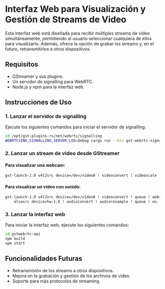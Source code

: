 # Interfaz Web para Visualización y Gestión de Streams de Video

Esta interfaz web está diseñada para recibir múltiples streams de video simultáneamente, permitiendo al usuario seleccionar cualquiera de ellos para visualizarlo. Además, ofrece la opción de grabar los streams y, en el futuro, retransmitirlos a otros dispositivos.

## Requisitos

- GStreamer y sus plugins.
- Un servidor de signalling para WebRTC.
- Node.js y npm para la interfaz web.

## Instrucciones de Uso

### 1. Lanzar el servidor de signalling

Ejecute los siguientes comandos para iniciar el servidor de signalling:

```bash
cd /opt/gst-plugins-rs/net/webrtc/signalling
WEBRTCSINK_SIGNALLING_SERVER_LOG=debug cargo run --bin gst-webrtc-signalling-server
```

### 2. Lanzar un stream de video desde GStreamer

#### Para visualizar una webcam:
```bash
gst-launch-1.0 v4l2src device=/dev/video0 ! videoconvert ! videoscale ! video/x-raw,width=1280,height=720 ! webrtcsink
```

#### Para visualizar un video con sonido:
```bash
gst-launch-1.0 v4l2src device=/dev/video0 ! videoconvert ! queue ! webrtcsink name=ws \
    alsasrc device=hw:1,0 ! audioconvert ! audioresample ! queue ! ws.
```

### 3. Lanzar la interfaz web

Para iniciar la interfaz web, ejecute los siguientes comandos:

```bash
cd gstwebrtc-api
npm build
npm start
```

## Funcionalidades Futuras

- Retransmisión de los streams a otros dispositivos.
- Mejora en la grabación y gestión de los archivos de video.
- Soporte para más protocolos de streaming.
